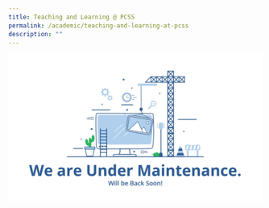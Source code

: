 ```yaml
---
title: Teaching and Learning @ PCSS
permalink: /academic/teaching-and-learning-at-pcss
description: ""
---
```

<img src="/images/undermaintenance.jpg">